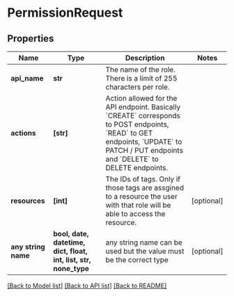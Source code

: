# PermissionRequest


## Properties
Name | Type | Description | Notes
------------ | ------------- | ------------- | -------------
**api_name** | **str** | The name of the role. There is a limit of 255 characters per role. | 
**actions** | **[str]** | Action allowed for the API endpoint. Basically &#x60;CREATE&#x60; corresponds to POST endpoints, &#x60;READ&#x60; to GET endpoints, &#x60;UPDATE&#x60; to PATCH / PUT endpoints and &#x60;DELETE&#x60; to DELETE endpoints. | 
**resources** | **[int]** | The IDs of tags. Only if those tags are assgined to a resource the user with that role will be able to access the resource. | [optional] 
**any string name** | **bool, date, datetime, dict, float, int, list, str, none_type** | any string name can be used but the value must be the correct type | [optional]

[[Back to Model list]](../README.md#documentation-for-models) [[Back to API list]](../README.md#documentation-for-api-endpoints) [[Back to README]](../README.md)


